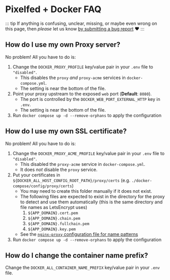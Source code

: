 # Pixelfed + Docker FAQ

::: tip If anything is confusing, unclear, missing, or maybe even wrong on this page, then *please* let us know [by submitting a bug report](https://github.com/pixelfed/pixelfed/issues/new) :heart:
:::

## How do I use my own Proxy server?

No problem! All you have to do is:

1. Change the `DOCKER_PROXY_PROFILE` key/value pair in your `.env` file to `"disabled"`.
    * This disables the `proxy` *and* `proxy-acme` services in `docker-compose.yml`.
    * The setting is near the bottom of the file.
1. Point your proxy upstream to the exposed `web` port (**Default**: `8080`).
    * The port is controlled by the `DOCKER_WEB_PORT_EXTERNAL_HTTP` key in `.env`.
    * The setting is near the bottom of the file.
1. Run `docker compose up -d --remove-orphans` to apply the configuration

## How do I use my own SSL certificate?

No problem! All you have to do is:

1. Change the `DOCKER_PROXY_ACME_PROFILE` key/value pair in your `.env` file to `"disabled"`.
    * This disabled the `proxy-acme` service in `docker-compose.yml`.
    * It does *not* disable the `proxy` service.
1. Put your certificates in `${DOCKER_ALL_HOST_CONFIG_ROOT_PATH}/proxy/certs` (e.g. `./docker-compose/config/proxy/certs`)
    * You may need to create this folder manually if it does not exist.
    * The following files are expected to exist in the directory for the proxy to detect and use them automatically (this is the same directory and file names as LetsEncrypt uses)
        1. `${APP_DOMAIN}.cert.pem`
        1. `${APP_DOMAIN}.chain.pem`
        1. `${APP_DOMAIN}.fullchain.pem`
        1. `${APP_DOMAIN}.key.pem`
    * See the [`nginx-proxy` configuration file for name patterns](https://github.com/nginx-proxy/nginx-proxy/blob/main/nginx.tmpl#L659-L670)
1. Run `docker compose up -d --remove-orphans` to apply the configuration

## How do I change the container name prefix?

Change the `DOCKER_ALL_CONTAINER_NAME_PREFIX` key/value pair in your `.env` file.

